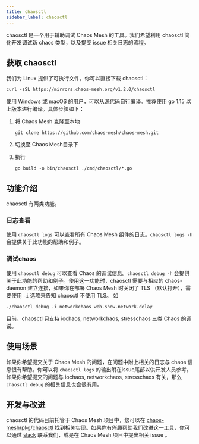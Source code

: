 ```yaml
---
title: chaosctl
sidebar_label: chaosctl
---
```


chaosctl 是一个用于辅助调试 Chaos Mesh 的工具。我们希望利用 chaosctl 简化开发调试新 chaos 类型，以及提交 issue 相关日志的流程。

## 获取 chaosctl
我们为 Linux 提供了可执行文件。你可以直接下载 chaosctl：
```
curl -sSL https://mirrors.chaos-mesh.org/v1.2.0/chaosctl
```

使用 Windows 或 macOS 的用户，可以从源代码自行编译。推荐使用 go 1.15 以上版本进行编译。具体步骤如下：

1. 将 Chaos Mesh 克隆至本地

   ```
   git clone https://github.com/chaos-mesh/chaos-mesh.git
   ```

2. 切换至 Chaos Mesh目录下

3. 执行

   ```
   go build -o bin/chaosctl ./cmd/chaosctl/*.go
   ```

## 功能介绍
chaosctl 有两类功能。


### 日志查看

使用 `chaosctl logs` 可以查看所有 Chaos Mesh 组件的日志。`chaosctl logs -h` 会提供关于此功能的帮助和例子。

### 调试chaos

使用 `chaosctl debug` 可以查看 Chaos 的调试信息。`chaosctl debug -h` 会提供关于此功能的帮助和例子。使用这一功能时，chaosctl 需要与相应的 chaos-daemon 建立连接，如果你在部署 Chaos Mesh 时关闭了 TLS （默认打开），需要使用 `-i` 选项来告知 chaosctl 不使用 TLS。 如

```
./chaosctl debug -i networkchaos web-show-network-delay
```

目前，chaosctl 只支持 iochaos, networkchaos, stresschaos 三类 Chaos 的调试。

## 使用场景
如果你希望提交关于 Chaos Mesh 的问题，在问题中附上相关的日志与 chaos 信息很有帮助。你可以将 `chaosctl logs` 的输出附在issue尾部以供开发人员参考。如果你希望提交的问题与 iochaos, networkchaos, stresschaos 有关，那么 `chaosctl debug` 的相关信息也会很有用。

## 开发与改进
chaosctl 的代码目前托管于 Chaos Mesh 项目中，您可以在 [chaos-mesh/pkg/chaosctl](https://github.com/chaos-mesh/chaos-mesh/tree/master/pkg/chaosctl) 找到相关实现。如果你有兴趣帮助我们改进这一工具，你可以通过 [slack](https://cloud-native.slack.com/archives/C0193VAV272) 联系我们，或是在 Chaos Mesh 项目中提出相关 issue 。


